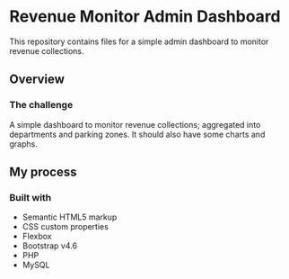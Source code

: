 # Revenue Monitor Admin Dashboard
This repository contains files for a simple admin dashboard to monitor revenue collections.

## Overview

### The challenge
A simple dashboard to monitor revenue collections; aggregated into departments and parking zones.
It should also have some charts and graphs.

## My process

### Built with
- Semantic HTML5 markup
- CSS custom properties
- Flexbox
- Bootstrap v4.6
- PHP
- MySQL
